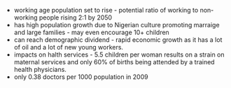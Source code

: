 - working age population set to rise - potential ratio of working to non-working people rising 2:1 by 2050
- has high population growth due to Nigerian culture promoting marraige and large families - may even encourage 10+ children
- can reach demographic dividend - rapid  economic growth as it has a lot of oil and a lot of new young workers.
- impacts on halth services - 5.5 children per woman results on a strain on maternal services and only 60% of births being attended by a trained health physicians.
- only 0.38 doctors per 1000 population in 2009
